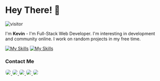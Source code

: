 # Hey There! 👋

![visitor](https://visitor-badge.laobi.icu/badge?page_id=CharalambosIoannou.kevin-sg)

<div id="icons" align="left">

I'm **Kevin** - I'm Full-Stack Web Developer. I'm interesting in development and community online. I work on random projects in my free time.

[![My Skills](https://skillicons.dev/icons?i=js,ts,react,nextjs,remix,tauri,styledcomponents,emotion,jest,tailwind,bootstrap,nodejs,express,nest&theme=dark&perline=14)](Technologies)
[![My Skills](https://skillicons.dev/icons?i=aws,gcp,mongodb,mysql,sqlite,postgres,prisma,linux,bash,docker,kubernetes,git,githubactions,figma,neovim,vscode&theme=dark&perline=10)](Technologies)

</div>

<div id="contact" align="left">

### Contact Me

<a href="https://dev.to/kevinsg" target="_blank">
   <img src="https://img.shields.io/badge/-Dev.to-1DA1F2?style=for-the-badge&logo=dev.to&logoColor=ffffff&color=black" style="border: 1px solid transparent; border-radius: 6px;">
</a>
<a href="https://www.linkedin.com/in/kevinsalazar-dev" target="_blank">
   <img src="https://img.shields.io/badge/LinkedIn-0077B5?style=for-the-badge&logo=linkedin&logoColor=0e76a8&color=black" style="border: 1px solid transparent; border-radius: 6px;">
</a>
<a href="https://medium.com/@kevin.boster99" target="_blank">
   <img src="	https://img.shields.io/badge/Medium-12100E?style=for-the-badge&logo=medium&logoColor=ffffff&color=black" style="border: 1px solid transparent; border-radius: 6px;">
</a>
<a href="https://twitter.com/zeus_ssa99" target="_blank">
   <img src="https://img.shields.io/badge/-Twitter-1DA1F2?style=for-the-badge&logo=twitter&logoColor=0e76a8&color=black" style="border: 1px solid transparent; border-radius: 6px;">
</a>
<a href="https://kevinsalazar.vercel.app/" target="_blank">
   <img src="https://img.shields.io/badge/website-000000?style=for-the-badge&logo=About.me&logoColor=white" style="border: 1px solid transparent; border-radius: 6px;">
</a>
</div>
